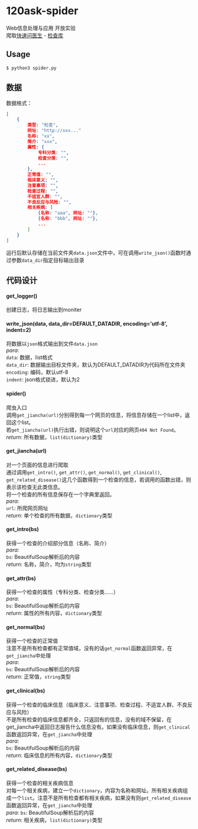 # 120ask-spider
Web信息处理与应用 开放实验   
爬取[快速问医生](https://www.120ask.com) - [检查库](https://tag.120ask.com/jiancha/)   



## Usage

```
$ python3 spider.py
```



## 数据

数据格式：
```json
[
    {
        类型: "检查",
        网址: "http://xxx..."
        名称: "xx",
        简介: "xxx",
        属性: {
        	专科分类: "",
        	检查分类: "",
        	...
    	},
    	正常值: "",
    	临床意义: "",
    	注意事项: "",
    	检查过程: "",
    	不适宜人群: "",
    	不良反应与风险: "",
    	相关疾病: [
    		{名称: "aaa", 网址: ""},
    		{名称: "bbb", 网址: ""},
    		...
		]
    }
]
```
运行后默认存储在当前文件夹`data.json`文件中，可在调用`write_json()`函数时通过参数`data_dir`指定目标输出目录



## 代码设计

####  get_logger()
创建日志，将日志输出到moniter

#### write_json(data, data_dir=DEFAULT_DATADIR, encoding='utf-8', indent=2)
将数据以`json`格式输出到文件`data.json`   
*para*:   
`data`: 数据，list格式   
`data_dir`: 数据输出目标文件夹，默认为DEFAULT_DATADIR为代码所在文件夹   
`encoding`: 编码，默认utf-8   
`indent`: json格式锁进，默认为2   

#### spider()
爬虫入口   
调用`get_jiancha(url)`分别得到每一个网页的信息，将信息存储在一个list中，返回这个list。   
若`get_jiancha(url)`执行出错，则说明这个`url`对应的网页`404 Not Found`。   
*return*: 所有数据，`list(dictionary)`类型 

#### get_jiancha(url)
对一个页面的信息进行爬取   
通过调用`get_intro()`, `get_attr()`, `get_normal()`, `get_clinical()`, `get_related_disease()`这几个函数得到一个检查的信息，若调用的函数出错，则表示该检查无此类信息。   
将一个检查的所有信息保存在一个字典里返回。   
*para*:   
`url`: 所爬网页网址   
*return*: 单个检查的所有数据，`dictionary`类型   

#### get_intro(bs)
获得一个检查的介绍部分信息（名称、简介）   
*para*:   
`bs`: BeautifulSoup解析后的内容   
*return*: 名称，简介，均为`string`类型

#### get_attr(bs)
获得一个检查的属性（专科分类、检查分类……）   
*para*:   
`bs`: BeautifulSoup解析后的内容   
*return*: 属性的所有内容，`dictionary`类型   

#### get_normal(bs)
获得一个检查的正常值   
注意不是所有检查都有正常值域，没有的话`get_normal`函数返回异常，在`get_jiancha`中处理   
*para*:   
`bs`: BeautifulSoup解析后的内容   
*return*: 正常值，`string`类型   

#### get_clinical(bs)
获得一个检查的临床信息（临床意义、注意事项、检查过程、不适宜人群、不良反应与风险）  
不是所有检查的临床信息都齐全，只返回有的信息，没有的域不保留，在get_jiancha中返回日志报告什么信息没有。如果没有临床信息，则`get_clinical`函数返回异常，在`get_jiancha`中处理   
*para*:   
`bs`: BeautifulSoup解析后的内容   
*return*: 临床信息的所有内容，`dictionary`类型   

#### get_related_disease(bs)
获得一个检查的相关疾病信息   
对每一个相关疾病，建立一个`dictionary`，内容为名称和网址。所有相关疾病组成一个`list`。注意不是所有检查都有相关疾病，如果没有则`get_related_disease`函数返回异常，在`get_jiancha`中处理   
*para*:
`bs`: BeautifulSoup解析后的内容   
*return*: 相关疾病，`list(dictionary)`类型


